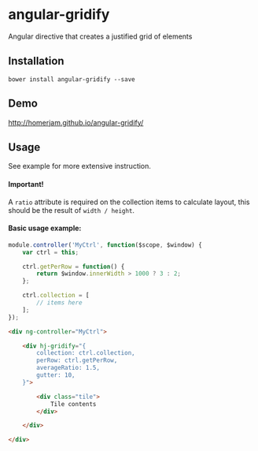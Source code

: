 # angular-gridify

Angular directive that creates a justified grid of elements

## Installation

`bower install angular-gridify --save`

## Demo

http://homerjam.github.io/angular-gridify/

## Usage

See example for more extensive instruction.

#### Important!
A `ratio` attribute is required on the collection items to calculate layout, this should be the result of `width / height`.

#### Basic usage example:
```js
module.controller('MyCtrl', function($scope, $window) {
    var ctrl = this;

    ctrl.getPerRow = function() {
        return $window.innerWidth > 1000 ? 3 : 2;
    };

    ctrl.collection = [
        // items here
    ];
});
```
```html
<div ng-controller="MyCtrl">

    <div hj-gridify="{
        collection: ctrl.collection,
        perRow: ctrl.getPerRow,
        averageRatio: 1.5,
        gutter: 10,
    }">

        <div class="tile">
            Tile contents
        </div>

    </div>

</div>
```
